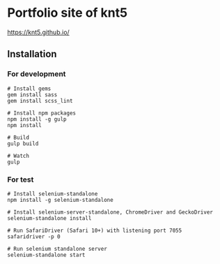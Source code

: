 # Portfolio site of knt5

https://knt5.github.io/

## Installation

### For development

```
# Install gems
gem install sass
gem install scss_lint

# Install npm packages
npm install -g gulp
npm install

# Build
gulp build

# Watch
gulp
```

### For test

```
# Install selenium-standalone
npm install -g selenium-standalone

# Install selenium-server-standalone, ChromeDriver and GeckoDriver
selenium-standalone install

# Run SafariDriver (Safari 10+) with listening port 7055
safaridriver -p 0

# Run selenium standalone server
selenium-standalone start
```
